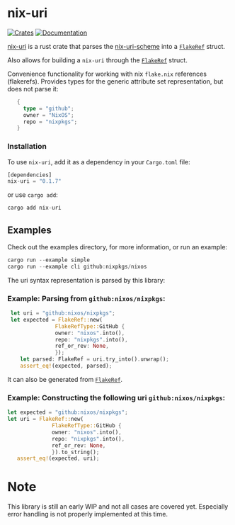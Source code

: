 # nix-uri
[![Crates](https://img.shields.io/crates/v/nix-uri?style=flat-square)](https://crates.io/crates/nix-uri)
[![Documentation](https://img.shields.io/badge/nix_uri-documentation-fc0060?style=flat-square)](https://docs.rs/nix-uri)


<!-- cargo-rdme start -->

[nix-uri](https://crates.io/crates/nix-uri) is a rust crate that parses
the [nix-uri-scheme](https://nixos.org/manual/nix/stable/command-ref/new-cli/nix3-flake#url-like-syntax)
into a [`FlakeRef`](flakeref::FlakeRef) struct.

Also allows for building a `nix-uri` through the [`FlakeRef`](flakeref::FlakeRef) struct.

Convenience functionality for working with nix `flake.nix` references (flakerefs).
Provides types for the generic attribute set representation, but does not parse it:

```rust
   {
     type = "github";
     owner = "NixOS";
     repo = "nixpkgs";
   }
```

### Installation

To use `nix-uri`, add it as a dependency in your `Cargo.toml` file:

```rust
[dependencies]
nix-uri = "0.1.7"
```

or use `cargo add`:

```rust
cargo add nix-uri
```

## Examples
Check out the examples directory, for more information, or run an example:

```rust
cargo run --example simple
cargo run --example cli github:nixpkgs/nixos
```

The uri syntax representation is parsed by this library:
### Example: Parsing from `github:nixos/nixpkgs`:

 ```rust
  let uri = "github:nixos/nixpkgs";
  let expected = FlakeRef::new(
                FlakeRefType::GitHub {
                owner: "nixos".into(),
                repo: "nixpkgs".into(),
                ref_or_rev: None,
                });
     let parsed: FlakeRef = uri.try_into().unwrap();
     assert_eq!(expected, parsed);
  ```

  It can also be generated from [`FlakeRef`](flakeref::Flakeref).
  ### Example: Constructing the following uri `github:nixos/nixpkgs`:
  ```rust
  let expected = "github:nixos/nixpkgs";
  let uri = FlakeRef::new(
                FlakeRefType::GitHub {
                owner: "nixos".into(),
                repo: "nixpkgs".into(),
                ref_or_rev: None,
                }).to_string();
     assert_eq!(expected, uri);
  ```

<!-- cargo-rdme end -->

# Note 

This library is still an early WIP and not all cases are covered yet.
Especially error handling is not properly implemented at this time.
